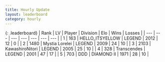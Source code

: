 ```yaml
---
title: Hourly Update
layout: leaderboard
category: hourly
---
```


{: .leaderboard}
| Rank | LV | Player | Division | Elo | Wins | Losses |
| --- | --- | --- | --- | --- | --- | --- |
| <span data-change="0">1</span> | 163 | <span title="ID: 528147">HELLO_ITSYELLOW</span> | LEGEND | <span data-change="0">2012</span> | <span data-change="0">12</span> | <span data-change="0">0</span> |
| <span data-change="0">2</span> | 1480 | <span title="ID: 315148">Mystia Lorelei</span> | LEGEND | <span data-change="0">2009</span> | <span data-change="0">24</span> | <span data-change="0">10</span> |
| <span data-change="0">3</span> | 2103 | <span title="ID: 164871">KawashiroNitori</span> | LEGEND | <span data-change="0">2005</span> | <span data-change="0">25</span> | <span data-change="0">10</span> |
| <span data-change="0">4</span> | 328 | <span title="ID: 185505">Transcendes</span> | LEGEND | <span data-change="0">2001</span> | <span data-change="0">47</span> | <span data-change="0">17</span> |
| <span data-change="0">5</span> | 703 | <span title="ID: 477014">DDD</span> | DIAMOND II | <span data-change="0">1971</span> | <span data-change="0">28</span> | <span data-change="0">10</span> |